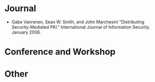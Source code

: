 # Journal
* Gabe Vanrenen, Sean W. Smith, and John Marchesini
  "Distributing Security-Mediated PKI."
  International Journal of Information Security. January 2006.


# Conference and Workshop

# Other
